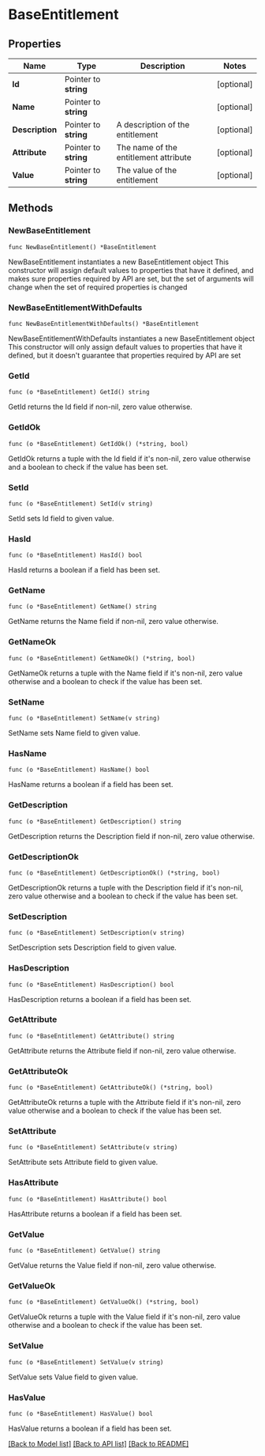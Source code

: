 # BaseEntitlement

## Properties

Name | Type | Description | Notes
------------ | ------------- | ------------- | -------------
**Id** | Pointer to **string** |  | [optional] 
**Name** | Pointer to **string** |  | [optional] 
**Description** | Pointer to **string** | A description of the entitlement | [optional] 
**Attribute** | Pointer to **string** | The name of the entitlement attribute | [optional] 
**Value** | Pointer to **string** | The value of the entitlement | [optional] 

## Methods

### NewBaseEntitlement

`func NewBaseEntitlement() *BaseEntitlement`

NewBaseEntitlement instantiates a new BaseEntitlement object
This constructor will assign default values to properties that have it defined,
and makes sure properties required by API are set, but the set of arguments
will change when the set of required properties is changed

### NewBaseEntitlementWithDefaults

`func NewBaseEntitlementWithDefaults() *BaseEntitlement`

NewBaseEntitlementWithDefaults instantiates a new BaseEntitlement object
This constructor will only assign default values to properties that have it defined,
but it doesn't guarantee that properties required by API are set

### GetId

`func (o *BaseEntitlement) GetId() string`

GetId returns the Id field if non-nil, zero value otherwise.

### GetIdOk

`func (o *BaseEntitlement) GetIdOk() (*string, bool)`

GetIdOk returns a tuple with the Id field if it's non-nil, zero value otherwise
and a boolean to check if the value has been set.

### SetId

`func (o *BaseEntitlement) SetId(v string)`

SetId sets Id field to given value.

### HasId

`func (o *BaseEntitlement) HasId() bool`

HasId returns a boolean if a field has been set.

### GetName

`func (o *BaseEntitlement) GetName() string`

GetName returns the Name field if non-nil, zero value otherwise.

### GetNameOk

`func (o *BaseEntitlement) GetNameOk() (*string, bool)`

GetNameOk returns a tuple with the Name field if it's non-nil, zero value otherwise
and a boolean to check if the value has been set.

### SetName

`func (o *BaseEntitlement) SetName(v string)`

SetName sets Name field to given value.

### HasName

`func (o *BaseEntitlement) HasName() bool`

HasName returns a boolean if a field has been set.

### GetDescription

`func (o *BaseEntitlement) GetDescription() string`

GetDescription returns the Description field if non-nil, zero value otherwise.

### GetDescriptionOk

`func (o *BaseEntitlement) GetDescriptionOk() (*string, bool)`

GetDescriptionOk returns a tuple with the Description field if it's non-nil, zero value otherwise
and a boolean to check if the value has been set.

### SetDescription

`func (o *BaseEntitlement) SetDescription(v string)`

SetDescription sets Description field to given value.

### HasDescription

`func (o *BaseEntitlement) HasDescription() bool`

HasDescription returns a boolean if a field has been set.

### GetAttribute

`func (o *BaseEntitlement) GetAttribute() string`

GetAttribute returns the Attribute field if non-nil, zero value otherwise.

### GetAttributeOk

`func (o *BaseEntitlement) GetAttributeOk() (*string, bool)`

GetAttributeOk returns a tuple with the Attribute field if it's non-nil, zero value otherwise
and a boolean to check if the value has been set.

### SetAttribute

`func (o *BaseEntitlement) SetAttribute(v string)`

SetAttribute sets Attribute field to given value.

### HasAttribute

`func (o *BaseEntitlement) HasAttribute() bool`

HasAttribute returns a boolean if a field has been set.

### GetValue

`func (o *BaseEntitlement) GetValue() string`

GetValue returns the Value field if non-nil, zero value otherwise.

### GetValueOk

`func (o *BaseEntitlement) GetValueOk() (*string, bool)`

GetValueOk returns a tuple with the Value field if it's non-nil, zero value otherwise
and a boolean to check if the value has been set.

### SetValue

`func (o *BaseEntitlement) SetValue(v string)`

SetValue sets Value field to given value.

### HasValue

`func (o *BaseEntitlement) HasValue() bool`

HasValue returns a boolean if a field has been set.


[[Back to Model list]](../README.md#documentation-for-models) [[Back to API list]](../README.md#documentation-for-api-endpoints) [[Back to README]](../README.md)


